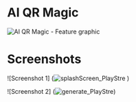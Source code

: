 # AI QR Magic
![AI QR Magic - Feature graphic](https://github.com/achelmasoudi/AI_QR_Magic/assets/154275618/44e7c0ae-3503-4051-ac8e-8b2f359af00d)

# Screenshots
![Screenshot 1] (![splashScreen_PlayStre](https://github.com/achelmasoudi/AI_QR_Magic/assets/154275618/13b217f1-5714-4b43-9048-800b75c69cdc) )

![Screenshot 2] (![generate_PlayStre](https://github.com/achelmasoudi/AI_QR_Magic/assets/154275618/dc18df38-e61b-43d0-9699-f989b1659386))
